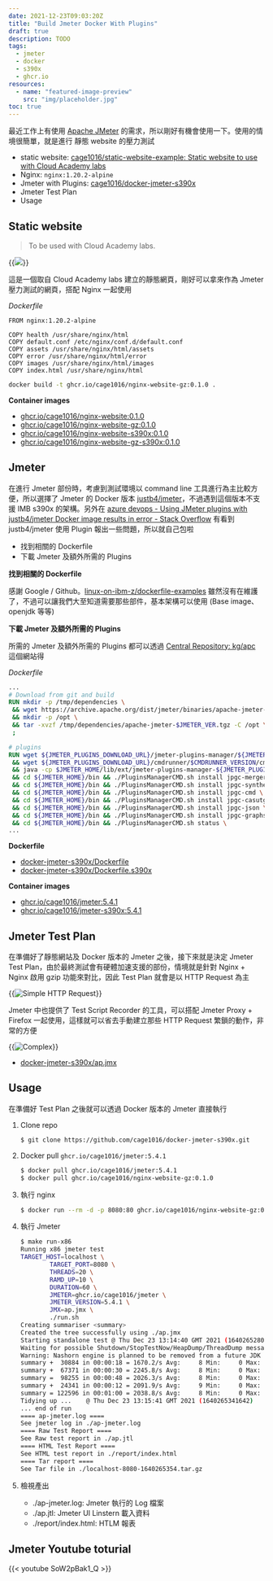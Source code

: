 ```yaml
---
date: 2021-12-23T09:03:20Z
title: "Build Jmeter Docker With Plugins"
draft: true
description: TODO
tags:
  - jmeter
  - docker
  - s390x
  - ghcr.io
resources:
  - name: "featured-image-preview"
    src: "img/placeholder.jpg" 
toc: true
---
```


最近工作上有使用 [Apache JMeter](https://jmeter.apache.org/) 的需求，所以剛好有機會使用一下。使用的情境很簡單，就是進行 靜態 website 的壓力測試

- static website: [cage1016/static-website-example: Static website to use with Cloud Academy labs](https://github.com/cage1016/static-website-example)
- Nginx: `nginx:1.20.2-alpine`
- Jmeter with Plugins: [cage1016/docker-jmeter-s390x](https://github.com/cage1016/docker-jmeter-s390x)
- Jmeter Test Plan
- Usage

## Static website
> To be used with Cloud Academy labs.

{{<image src="./img/static_website.jpg">}}

這是一個取自 Cloud Academy labs 建立的靜態網頁，剛好可以拿來作為 Jmeter 壓力測試的網頁，搭配 Nginx 一起使用

_Dockerfile_

```dockefile
FROM nginx:1.20.2-alpine

COPY health /usr/share/nginx/html
COPY default.conf /etc/nginx/conf.d/default.conf
COPY assets /usr/share/nginx/html/assets
COPY error /usr/share/nginx/html/error
COPY images /usr/share/nginx/html/images
COPY index.html /usr/share/nginx/html
```

```sh
docker build -t ghcr.io/cage1016/nginx-website-gz:0.1.0 .
```

**Container images**

- [ghcr.io/cage1016/nginx-website:0.1.0](https://github.com/cage1016/static-website-example/pkgs/container/nginx-website)
- [ghcr.io/cage1016/nginx-website-gz:0.1.0](https://github.com/cage1016/static-website-example/pkgs/container/nginx-website-gz)
- [ghcr.io/cage1016/nginx-website-s390x:0.1.0](https://github.com/cage1016/static-website-example/pkgs/container/nginx-website-s390x)
- [ghcr.io/cage1016/nginx-website-gz-s390x:0.1.0](https://github.com/cage1016/static-website-example/pkgs/container/nginx-website-gz-s390x)

## Jmeter

在進行 Jmeter 部份時，考慮到測試環境以 command line 工具進行為主比較方便，所以選擇了 Jmeter 的 Docker 版本 [justb4/jmeter](https://hub.docker.com/r/justb4/jmeter/)，不過遇到這個版本不支援 IMB s390x 的架構。另外在 [azure devops - Using JMeter plugins with justb4/jmeter Docker image results in error - Stack Overflow](https://stackoverflow.com/questions/67911367/using-jmeter-plugins-with-justb4-jmeter-docker-image-results-in-error) 有看到 justb4/jmeter 使用 Plugin 報出一些問題，所以就自己包啦

- 找到相關的 Dockerfile
- 下載 Jmeter 及額外所需的 Plugins

**找到相關的 Dockerfile**

感謝 Google / Github。[linux-on-ibm-z/dockerfile-examples](https://github.com/linux-on-ibm-z/dockerfile-examples/blob/master/Archived/ApacheJMeter/Dockerfile) 雖然沒有在維護了，不過可以讓我們大至知道需要那些部件，基本架構可以使用 (Base image、openjdk 等等)

**下載 Jmeter 及額外所需的 Plugins**

所需的 Jmeter 及額外所需的 Plugins 都可以透過 [Central Repository: kg/apc](https://repo1.maven.org/maven2/kg/apc/) 這個網站得

_Dockerfile_

```dockerfile
...
# Download from git and build
RUN mkdir -p /tmp/dependencies \
 && wget https://archive.apache.org/dist/jmeter/binaries/apache-jmeter-$JMETER_VER.tgz -O /tmp/dependencies/apache-jmeter-$JMETER_VER.tgz \
 && mkdir -p /opt \
 && tar -xvzf /tmp/dependencies/apache-jmeter-$JMETER_VER.tgz -C /opt \
 ;

# plugins
RUN wget ${JMETER_PLUGINS_DOWNLOAD_URL}/jmeter-plugins-manager/${JMETER_PLUGINS_MANAGER_VERSION}/jmeter-plugins-manager-${JMETER_PLUGINS_MANAGER_VERSION}.jar -O $JMETER_HOME/lib/ext/jmeter-plugins-manager-${JMETER_PLUGINS_MANAGER_VERSION}.jar \
 && wget ${JMETER_PLUGINS_DOWNLOAD_URL}/cmdrunner/$CMDRUNNER_VERSION/cmdrunner-$CMDRUNNER_VERSION.jar -O $JMETER_HOME/lib/cmdrunner-$CMDRUNNER_VERSION.jar \
 && java -cp $JMETER_HOME/lib/ext/jmeter-plugins-manager-${JMETER_PLUGINS_MANAGER_VERSION}.jar org.jmeterplugins.repository.PluginManagerCMDInstaller \
 && cd ${JMETER_HOME}/bin && ./PluginsManagerCMD.sh install jpgc-mergeresults \
 && cd ${JMETER_HOME}/bin && ./PluginsManagerCMD.sh install jpgc-synthesis \
 && cd ${JMETER_HOME}/bin && ./PluginsManagerCMD.sh install jpgc-cmd \
 && cd ${JMETER_HOME}/bin && ./PluginsManagerCMD.sh install jpgc-casutg \
 && cd ${JMETER_HOME}/bin && ./PluginsManagerCMD.sh install jpgc-json \
 && cd ${JMETER_HOME}/bin && ./PluginsManagerCMD.sh install jpgc-graphs-additional \
 && cd ${JMETER_HOME}/bin && ./PluginsManagerCMD.sh status \
...
```

**Dockerfile**
- [docker-jmeter-s390x/Dockerfile](https://github.com/cage1016/docker-jmeter-s390x/blob/master/Dockerfile)
- [docker-jmeter-s390x/Dockerfile.s390x](https://github.com/cage1016/docker-jmeter-s390x/blob/master/Dockerfile.s390x)

**Container images**

- [ghcr.io/cage1016/jmeter:5.4.1](https://github.com/cage1016/docker-jmeter-s390x/pkgs/container/jmeter)
- [ghcr.io/cage1016/jmeter-s390x:5.4.1](https://github.com/cage1016/docker-jmeter-s390x/pkgs/container/jmeter-s390x)

## Jmeter Test Plan

在準備好了靜態網站及 Docker 版本的 Jmeter 之後，接下來就是決定 Jmeter Test Plan，由於最終測試會有硬體加速支援的部份，情境就是針對 Nginx + Nginx 啟用 gzip 功能來對比，因此 Test Plan 就會是以 HTTP Request 為主

{{<image src="./img/a.jpg" alt="Simple HTTP Request">}}

Jmeter 中也提供了 Test Script Recorder 的工具，可以搭配 Jmeter Proxy + Firefox 一起使用，這樣就可以省去手動建立那些 HTTP Request 繁鎖的動作，非常的方便

{{<image src="./img/placeholder.jpg" alt="Complex ">}}

- [docker-jmeter-s390x/ap.jmx](https://github.com/cage1016/docker-jmeter-s390x/blob/master/ap.jmx)

## Usage

在準備好 Test Plan 之後就可以透過 Docker 版本的 Jmeter 直接執行

1. Clone repo
  
    ```sh
    $ git clone https://github.com/cage1016/docker-jmeter-s390x.git
    ```

1. Docker pull `ghcr.io/cage1016/jmeter:5.4.1`
    
    ```sh
    $ docker pull ghcr.io/cage1016/jmeter:5.4.1
    $ docker pull ghcr.io/cage1016/nginx-website-gz:0.1.0
    ```

1. 執行 nginx
   
    ```sh
    $ docker run --rm -d -p 8080:80 ghcr.io/cage1016/nginx-website-gz:0.1.0
    ```

1. 執行 Jmeter

    ```sh
    $ make run-x86
    Running x86 jmeter test
    TARGET_HOST=localhost \
            TARGET_PORT=8080 \
            THREADS=20 \
            RAMD_UP=10 \
            DURATION=60 \
            JMETER=ghcr.io/cage1016/jmeter \
            JMETER_VERSION=5.4.1 \
            JMX=ap.jmx \
            ./run.sh
    Creating summariser <summary>
    Created the tree successfully using ./ap.jmx
    Starting standalone test @ Thu Dec 23 13:14:40 GMT 2021 (1640265280909)
    Waiting for possible Shutdown/StopTestNow/HeapDump/ThreadDump message on port 4445
    Warning: Nashorn engine is planned to be removed from a future JDK release
    summary +  30884 in 00:00:18 = 1670.2/s Avg:     8 Min:     0 Max:   101 Err:     0 (0.00%) Active: 20 Started: 20     Finished: 0
    summary +  67371 in 00:00:30 = 2245.8/s Avg:     8 Min:     0 Max:    85 Err:     0 (0.00%) Active: 20 Started: 20     Finished: 0
    summary =  98255 in 00:00:48 = 2026.3/s Avg:     8 Min:     0 Max:   101 Err:     0 (0.00%)
    summary +  24341 in 00:00:12 = 2091.9/s Avg:     9 Min:     0 Max:    90 Err:     0 (0.00%) Active: 0 Started: 20     Finished: 20
    summary = 122596 in 00:01:00 = 2038.8/s Avg:     8 Min:     0 Max:   101 Err:     0 (0.00%)
    Tidying up ...    @ Thu Dec 23 13:15:41 GMT 2021 (1640265341642)
    ... end of run
    ==== ap-jmeter.log ====
    See jmeter log in ./ap-jmeter.log
    ==== Raw Test Report ====
    See Raw test report in ./ap.jtl
    ==== HTML Test Report ====
    See HTML test report in ./report/index.html
    ==== Tar report ====
    See Tar file in ./localhost-8080-1640265354.tar.gz
    ```

1. 檢視產出
   - ./ap-jmeter.log: Jmeter 執行的 Log 檔案
   - ./ap.jtl: Jmeter UI Linstern 載入資料
   - ./report/index.html: HTLM 報表

## Jmeter Youtube toturial

{{< youtube SoW2pBak1_Q >}}